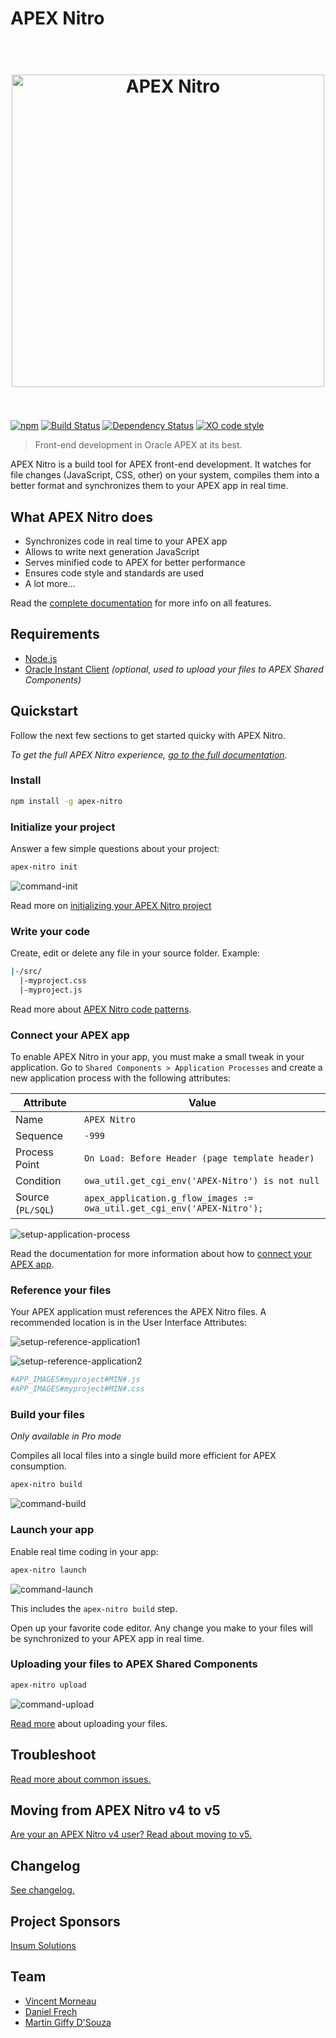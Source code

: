 # APEX Nitro

<h1 align="center">
  <br />
  <img src="https://raw.githubusercontent.com/OraOpenSource/apex-nitro/master/docs/img/apex-nitro-logo.png" alt="APEX Nitro" width="500">
  <br />
  <br />
</h1>

[![npm](https://img.shields.io/npm/v/apex-nitro.svg)](https://www.npmjs.com/package/apex-nitro) [![Build Status](https://travis-ci.org/OraOpenSource/apex-nitro.svg?branch=master)](https://travis-ci.org/OraOpenSource/apex-nitro) [![Dependency Status](https://david-dm.org/OraOpenSource/apex-nitro.svg)](https://david-dm.org/OraOpenSource/apex-nitro) [![XO code style](https://img.shields.io/badge/code_style-XO-5ed9c7.svg)](https://github.com/sindresorhus/xo)

> Front-end development in Oracle APEX at its best.

APEX Nitro is a build tool for APEX front-end development. It watches for file changes (JavaScript, CSS, other) on your system, compiles them into a better format and synchronizes them to your APEX app in real time.

## What APEX Nitro does

- Synchronizes code in real time to your APEX app
- Allows to write next generation JavaScript
- Serves minified code to APEX for better performance
- Ensures code style and standards are used
- A lot more...

Read the [complete documentation](/docs/features.md) for more info on all features.

## Requirements

- [Node.js](https://nodejs.org)
- [Oracle Instant Client](https://www.oracle.com/ca-en/database/technologies/instant-client/downloads.html) _(optional, used to upload your files to APEX Shared Components)_

## Quickstart

Follow the next few sections to get started quicky with APEX Nitro.

_To get the full APEX Nitro experience, [go to the full documentation](/docs/)._

### Install

```bash
npm install -g apex-nitro
```

### Initialize your project

Answer a few simple questions about your project:

```bash
apex-nitro init
```

![command-init](/docs/img/command-init.png)

Read more on [initializing your APEX Nitro project](/docs/init.md)

### Write your code

Create, edit or delete any file in your source folder. Example:

```bash
|-/src/
  |-myproject.css
  |-myproject.js
```

Read more about [APEX Nitro code patterns](/docs/code.md).

### Connect your APEX app

To enable APEX Nitro in your app, you must make a small tweak in your application. Go to `Shared Components > Application Processes` and create a new application process with the following attributes:

| Attribute         | Value                                                                   |
| ----------------- | ----------------------------------------------------------------------- |
| Name              | `APEX Nitro`                                                            |
| Sequence          | `-999`                                                                  |
| Process Point     | `On Load: Before Header (page template header)`                         |
| Condition         | `owa_util.get_cgi_env('APEX-Nitro') is not null`                        |
| Source (`PL/SQL`) | `apex_application.g_flow_images := owa_util.get_cgi_env('APEX-Nitro');` |

![setup-application-process](/docs/img/setup-application-process.png)

Read the documentation for more information about how to [connect your APEX app](/docs/connect.md).

### Reference your files

Your APEX application must references the APEX Nitro files. A recommended location is in the User Interface Attributes:

![setup-reference-application1](/docs/img/setup-reference-application1.png)

![setup-reference-application2](/docs/img/setup-reference-application2.png)

```bash
#APP_IMAGES#myproject#MIN#.js
#APP_IMAGES#myproject#MIN#.css
```

### Build your files

*Only available in Pro mode*

Compiles all local files into a single build more efficient for APEX consumption.

```bash
apex-nitro build
```

![command-build](/docs/img/command-build.png)

### Launch your app

Enable real time coding in your app:

```bash
apex-nitro launch
```

![command-launch](/docs/img/command-launch.png)

This includes the `apex-nitro build` step.

Open up your favorite code editor. Any change you make to your files will be synchronized to your APEX app in real time.

### Uploading your files to APEX Shared Components

```bash
apex-nitro upload
```

![command-upload](/docs/img/command-upload.png)

[Read more](/docs/upload.md) about uploading your files.

## Troubleshoot

[Read more about common issues.](/docs/troubleshooting.md)

## Moving from APEX Nitro v4 to v5

[Are your an APEX Nitro v4 user? Read about moving to v5.](/docs/migration.md)

## Changelog

[See changelog.](changelog.md)

## Project Sponsors

[Insum Solutions](https://insum.ca/)

## Team

- [Vincent Morneau](https://github.com/vincentmorneau)
- [Daniel Frech](https://github.com/dfrechdev)
- [Martin Giffy D'Souza](https://github.com/martindsouza)
